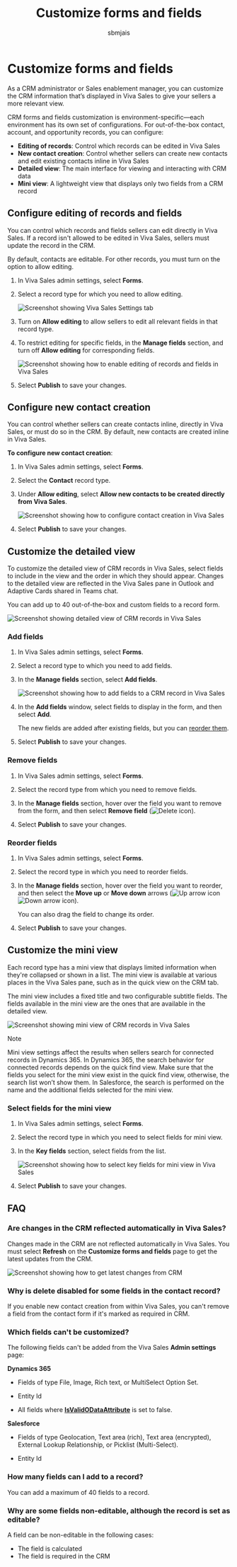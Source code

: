﻿---
title: Customize forms and fields
description: Learn how to customize the CRM information your sellers see in Viva Sales.
ms.date: 01/23/2023
ms.topic: article
ms.service: viva
ms.collection: highpri
author: sbmjais
ms.author: shjais
manager: shujoshi
ms.localizationpriority: medium
ms.subservice: viva-sales
---

# Customize forms and fields

As a CRM administrator or Sales enablement manager, you can customize the CRM information that’s displayed in Viva Sales to give your sellers a more relevant view.

CRM forms and fields customization is environment-specific—each environment has its own set of configurations. For out-of-the-box contact, account, and opportunity records, you can configure:

- **Editing of records**: Control which records can be edited in Viva Sales
- **New contact creation**: Control whether sellers can create new contacts and edit existing contacts inline in Viva Sales
- **Detailed view**: The main interface for viewing and interacting with CRM data
- **Mini view**: A lightweight view that displays only two fields from a CRM record

## Configure editing of records and fields

You can control which records and fields sellers can edit directly in Viva Sales. If a record isn't allowed to be edited in Viva Sales, sellers must update the record in the CRM.

By default, contacts are editable. For other records, you must turn on the option to allow editing.


1.  In Viva Sales admin settings, select **Forms**.

2.  Select a record type for which you need to allow editing.

    ![Screenshot showing Viva Sales Settings tab](media/viva-sales-admin-settings.png "Screenshot showing Viva Sales Settings tab.")

3.  Turn on **Allow editing** to allow sellers to edit all relevant fields in that record type.

4.  To restrict editing for specific fields, in the **Manage fields** section, and turn off **Allow editing** for corresponding fields.

    ![Screenshot showing how to enable editing of records and fields in Viva Sales ](media/viva-sales-allow-edit.png "Screenshot showing how to enable editing of records and fields in Viva Sales.")

5.  Select **Publish** to save your changes.

## Configure new contact creation

You can control whether sellers can create contacts inline, directly in Viva Sales, or must do so in the CRM. By default, new contacts are created inline in Viva Sales.

**To configure new contact creation**:

1.  In Viva Sales admin settings, select **Forms**.

2.  Select the **Contact** record type.

3.  Under **Allow editing**, select **Allow new contacts to be created directly from Viva Sales**.

    ![Screenshot showing how to configure contact creation in Viva Sales ](media/viva-sales-inline-contact-create.png "Screenshot showing how to configure contact creation in Viva Sales.")

4.  Select **Publish** to save your changes.

## Customize the detailed view

To customize the detailed view of CRM records in Viva Sales, select fields to include in the view and the order in which they should appear. Changes to the detailed view are reflected in the Viva Sales pane in Outlook and Adaptive Cards shared in Teams chat.

You can add up to 40 out-of-the-box and custom fields to a record form.

![Screenshot showing detailed view of CRM records in Viva Sales ](media/viva-sales-detailed-view.png "Screenshot showing detailed view of CRM records in Viva Sales.")

### Add fields

1.  In Viva Sales admin settings, select **Forms**.

2.  Select a record type to which you need to add fields.

3.  In the **Manage fields** section, select **Add fields**.

    ![Screenshot showing how to add fields to a CRM record in Viva Sales ](media/viva-sales-add-fields.png "Screenshot showing how to add fields to a CRM record in Viva Sales.")

4.  In the **Add fields** window, select fields to display in the form, and then select **Add**.

    The new fields are added after existing fields, but you can [reorder them](#reorder-fields).

5.  Select **Publish** to save your changes.

### Remove fields

1.  In Viva Sales admin settings, select **Forms**.

2.  Select the record type from which you need to remove fields.

3.  In the **Manage fields** section, hover over the field you want to remove from the form, and then select **Remove field** (![Delete icon](media/delete-icon.png "Delete icon")).

4.  Select **Publish** to save your changes.

### Reorder fields

1.  In Viva Sales admin settings, select **Forms**.

2.  Select the record type in which you need to reorder fields.

3.  In the **Manage fields** section, hover over the field you want to reorder, and then select the **Move up** or **Move down** arrows (![Up arrow icon](media/up-arrow-icon.png "Up arrow icon") ![Down arrow icon](media/down-arrow-icon.png "Down arrow icon")).

    You can also drag the field to change its order.

4.  Select **Publish** to save your changes.

## Customize the mini view

Each record type has a mini view that displays limited information when they're collapsed or shown in a list. The mini view is available at various places in the Viva Sales pane, such as in the quick view on the CRM tab.

The mini view includes a fixed title and two configurable subtitle fields. The fields available in the mini view are the ones that are available in the detailed view.

![Screenshot showing mini view of CRM records in Viva Sales ](media/viva-sales-mini-view.png "Screenshot showing mini view of CRM records in Viva Sales.")

> [!NOTE]
> Mini view settings affect the results when sellers search for connected records in Dynamics 365. In Dynamics 365, the search behavior for connected records depends on the quick find view. Make sure that the fields you select for the mini view exist in the quick find view, otherwise, the search list won’t show them. In Salesforce, the search is performed on the name and the additional fields selected for the mini view.

### Select fields for the mini view

1.  In Viva Sales admin settings, select **Forms**.

2.  Select the record type in which you need to select fields for mini view.

3.  In the **Key fields** section, select fields from the list.

    ![Screenshot showing how to select key fields for mini view in Viva Sales ](media/viva-sales-key-fields.png "Screenshot showing how to select key fields for mini view in Viva Sales.")

4.  Select **Publish** to save your changes.


## FAQ

### Are changes in the CRM reflected automatically in Viva Sales?

Changes made in the CRM are not reflected automatically in Viva Sales. You must select **Refresh** on the **Customize forms and fields** page to get the latest updates from the CRM.

![Screenshot showing how to get latest changes from CRM ](media/viva-sales-refresh-CRM.png "Screenshot showing how to get latest changes from CRM.")

### Why is delete disabled for some fields in the contact record?

If you enable new contact creation from within Viva Sales, you can't remove a field from the contact form if it's marked as required in CRM.

### Which fields can't be customized?

The following fields can't be added from the Viva Sales **Admin settings** page:

**Dynamics 365**

-   Fields of type File, Image, Rich text, or MultiSelect Option Set.

-   Entity Id

-   All fields where [**IsValidODataAttribute**](/dotnet/api/microsoft.xrm.sdk.metadata.attributemetadata.isvalidodataattribute?view=dataverse-sdk-latest) is set to false. 

**Salesforce**

-   Fields of type Geolocation, Text area (rich), Text area (encrypted), External Lookup Relationship, or Picklist (Multi-Select).

-   Entity Id

### How many fields can I add to a record?

You can add a maximum of 40 fields to a record.

### Why are some fields non-editable, although the record is set as editable?

A field can be non-editable in the following cases:
- The field is calculated
- The field is required in the CRM




